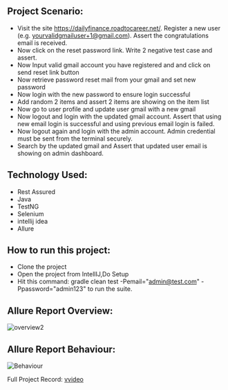 ## Project Scenario:
-  Visit the site https://dailyfinance.roadtocareer.net/. Register a new user (e.g. yourvalidgmailuser+1@gmail.com). Assert the congratulations email is received.
-  Now click on the reset password link. Write 2 negative test case and assert. 
-  Now Input valid gmail account you have registered and and click on send reset link button
-  Now retrieve password reset mail from your gmail and set new password
-  Now login with the new password to ensure login successful
-  Add random 2 items and assert 2 items are showing on the item list
-  Now go to user profile and update user gmail with a new gmail
-  Now logout and login with the updated gmail account. Assert that using new email login is successful and using previous email login is failed.
-  Now logout again and login with the admin account. Admin credential must be sent from the terminal securely.
-  Search by the updated gmail and Assert that updated user email is showing on admin dashboard.

  ## Technology Used:
   - Rest Assured
  - Java
  - TestNG
  - Selenium
  - intellij idea
  - Allure

## How to run this project:
 - Clone the project
 - Open the project from IntellIJ,Do Setup
 - Hit this command: gradle clean test -Pemail="admin@test.com" -Ppassword="admin123" to run the suite.

## Allure Report Overview:
![overview2](https://github.com/user-attachments/assets/08e648a3-a2e9-4f31-abd1-05569b1fb473)

## Allure Report Behaviour:
![Behaviour](https://github.com/user-attachments/assets/0c868638-a61c-41ee-a945-edc75c745271)


Full Project Record: [vvideo](https://screenrec.com/share/BSvsCERKgu)


